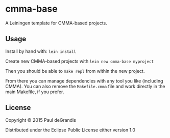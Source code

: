 # cmma-base

A Leiningen template for CMMA-based projects.

## Usage

Install by hand with: `lein install`

Create new CMMA-based projects with `lein new cmma-base myproject`

Then you should be able to `make repl` from within the new project.


From there you can manage dependencies with any tool you like (including CMMA).
You can also remove the `Makefile.cmma` file and work directly in the main Makefile, if you prefer.

## License

Copyright © 2015 Paul deGrandis

Distributed under the Eclipse Public License either version 1.0
